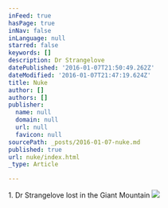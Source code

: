 ```yaml
---
inFeed: true
hasPage: true
inNav: false
inLanguage: null
starred: false
keywords: []
description: Dr Strangelove
datePublished: '2016-01-07T21:50:49.262Z'
dateModified: '2016-01-07T21:47:19.624Z'
title: Nuke
author: []
authors: []
publisher:
  name: null
  domain: null
  url: null
  favicon: null
sourcePath: _posts/2016-01-07-nuke.md
published: true
url: nuke/index.html
_type: Article

---
```

1\. Dr Strangelove lost in the Giant Mountain
![](https://the-grid-user-content.s3-us-west-2.amazonaws.com/37421dda-08f8-4f4f-b42c-d08660bff392.jpg)